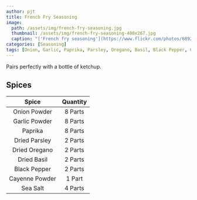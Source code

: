 ```yaml
---
author: pjt
title: French Fry Seasoning
image:
  path: /assets/img/french-fry-seasoning.jpg
  thumbnail: /assets/img/french-fry-seasoning-400x267.jpg
  caption: "['French fry seasoning'](https://www.flickr.com/photos/68928263@N00/6359275571) by [insidethemagic](https://www.flickr.com/photos/68928263@N00) is licensed under [CC BY-NC-ND 2.0](https://creativecommons.org/licenses/by-nc-nd/2.0/?ref=ccsearch&atype=rich)"
categories: [Seasoning]
tags: [Onion, Garlic, Paprika, Parsley, Oregano, Basil, Black Pepper, Cayenne, Sea Salt]
---
```


Pairs perfectly with a bottle of ketchup.

## Spices

| Spice | Quantity |
|:-:|:-:|
| Onion Powder | 8 Parts |
| Garlic Powder | 8 Parts |
| Paprika | 8 Parts |
| Dried Parsley | 2 Parts |
| Dried Oregano | 2 Parts |
| Dried Basil | 2 Parts |
| Black Pepper | 2 Parts |
| Cayenne Powder | 1 Part |
| Sea Salt | 4 Parts |
